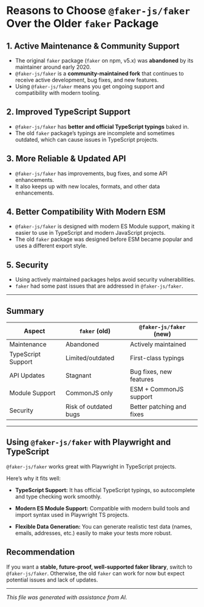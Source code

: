 # Reasons to Choose `@faker-js/faker` Over the Older `faker` Package

## 1. Active Maintenance & Community Support
- The original `faker` package (`faker` on npm, v5.x) was **abandoned** by its maintainer around early 2020.
- `@faker-js/faker` is a **community-maintained fork** that continues to receive active development, bug fixes, and new features.
- Using `@faker-js/faker` means you get ongoing support and compatibility with modern tooling.

## 2. Improved TypeScript Support
- `@faker-js/faker` has **better and official TypeScript typings** baked in.
- The old `faker` package’s typings are incomplete and sometimes outdated, which can cause issues in TypeScript projects.

## 3. More Reliable & Updated API
- `@faker-js/faker` has improvements, bug fixes, and some API enhancements.
- It also keeps up with new locales, formats, and other data enhancements.

## 4. Better Compatibility With Modern ESM
- `@faker-js/faker` is designed with modern ES Module support, making it easier to use in TypeScript and modern JavaScript projects.
- The old `faker` package was designed before ESM became popular and uses a different export style.

## 5. Security
- Using actively maintained packages helps avoid security vulnerabilities.
- `faker` had some past issues that are addressed in `@faker-js/faker`.

---

## Summary

| Aspect               | `faker` (old)         | `@faker-js/faker` (new)     |
|----------------------|-----------------------|-----------------------------|
| Maintenance          | Abandoned             | Actively maintained         |
| TypeScript Support   | Limited/outdated      | First-class typings          |
| API Updates          | Stagnant              | Bug fixes, new features      |
| Module Support       | CommonJS only         | ESM + CommonJS support       |
| Security             | Risk of outdated bugs | Better patching and fixes    |

---

## Using `@faker-js/faker` with Playwright and TypeScript

`@faker-js/faker` works great with Playwright in TypeScript projects.

Here’s why it fits well:

- **TypeScript Support:** It has official TypeScript typings, so autocomplete and type checking work smoothly.

- **Modern ES Module Support:** Compatible with modern build tools and import syntax used in Playwright TS projects.

- **Flexible Data Generation:** You can generate realistic test data (names, emails, addresses, etc.) easily to make your tests more robust.

## Recommendation

If you want a **stable, future-proof, well-supported faker library**, switch to `@faker-js/faker`. Otherwise, the old `faker` can work for now but expect potential issues and lack of updates.

---

*This file was generated with assistance from AI.*